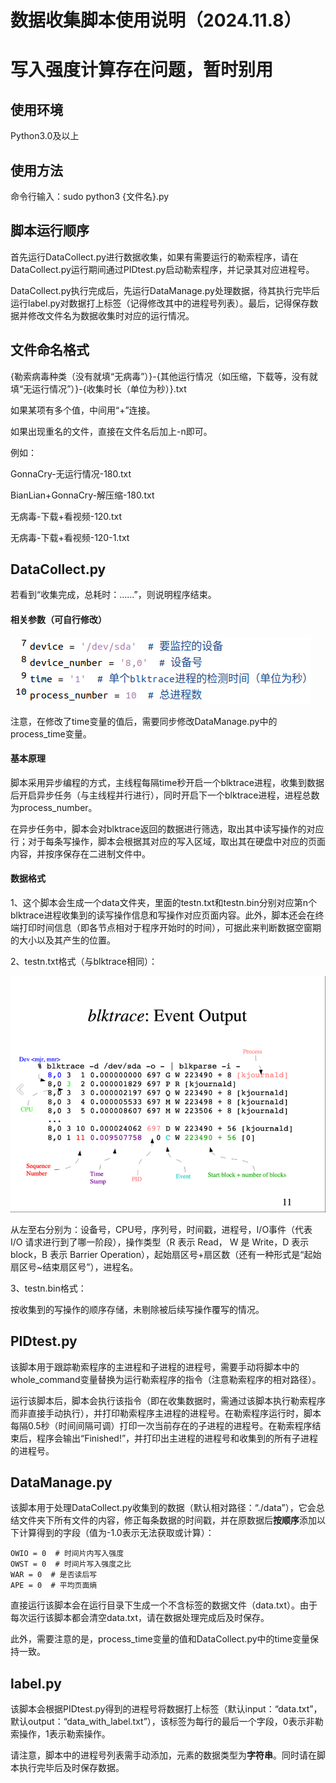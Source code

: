 # 数据收集脚本使用说明（2024.11.8）
# 写入强度计算存在问题，暂时别用

## 使用环境

Python3.0及以上



## 使用方法

命令行输入：sudo python3 {文件名}.py



## 脚本运行顺序

首先运行DataCollect.py进行数据收集，如果有需要运行的勒索程序，请在DataCollect.py运行期间通过PIDtest.py启动勒索程序，并记录其对应进程号。

DataCollect.py执行完成后，先运行DataManage.py处理数据，待其执行完毕后运行label.py对数据打上标签（记得修改其中的进程号列表）。最后，记得保存数据并修改文件名为数据收集时对应的运行情况。



## 文件命名格式

{勒索病毒种类（没有就填“无病毒”）}-{其他运行情况（如压缩，下载等，没有就填“无运行情况”）}-{收集时长（单位为秒）}.txt

如果某项有多个值，中间用“+”连接。

如果出现重名的文件，直接在文件名后加上-n即可。

例如：

GonnaCry-无运行情况-180.txt

BianLian+GonnaCry-解压缩-180.txt

无病毒-下载+看视频-120.txt

无病毒-下载+看视频-120-1.txt



## DataCollect.py

若看到“收集完成，总耗时：……”，则说明程序结束。

#### 相关参数（可自行修改）

![](revevant_parameter.png)

注意，在修改了time变量的值后，需要同步修改DataManage.py中的process_time变量。

#### 基本原理

脚本采用异步编程的方式，主线程每隔time秒开启一个blktrace进程，收集到数据后开启异步任务（与主线程并行进行），同时开启下一个blktrace进程，进程总数为process_number。

在异步任务中，脚本会对blktrace返回的数据进行筛选，取出其中读写操作的对应行；对于每条写操作，脚本会根据其对应的写入区域，取出其在硬盘中对应的页面内容，并按序保存在二进制文件中。

#### 数据格式

1、这个脚本会生成一个data文件夹，里面的testn.txt和testn.bin分别对应第n个blktrace进程收集到的读写操作信息和写操作对应页面内容。此外，脚本还会在终端打印时间信息（即各节点相对于程序开始时的时间），可据此来判断数据空窗期的大小以及其产生的位置。

2、testn.txt格式（与blktrace相同）：

<img src="data_format.png" style="zoom:60%;" />

从左至右分别为：设备号，CPU号，序列号，时间戳，进程号，I/O事件（代表 I/O 请求进行到了哪一阶段），操作类型（R 表示 Read， W 是 Write，D 表示 block，B 表示 Barrier Operation），起始扇区号+扇区数（还有一种形式是“起始扇区号~结束扇区号”），进程名。

3、testn.bin格式：

按收集到的写操作的顺序存储，未剔除被后续写操作覆写的情况。



## PIDtest.py

该脚本用于跟踪勒索程序的主进程和子进程的进程号，需要手动将脚本中的whole_command变量替换为运行勒索程序的指令（注意勒索程序的相对路径）。

运行该脚本后，脚本会执行该指令（即在收集数据时，需通过该脚本执行勒索程序而非直接手动执行），并打印勒索程序主进程的进程号。在勒索程序运行时，脚本每隔0.5秒（时间间隔可调）打印一次当前存在的子进程的进程号。在勒索程序结束后，程序会输出“Finished!”，并打印出主进程的进程号和收集到的所有子进程的进程号。



## DataManage.py

该脚本用于处理DataCollect.py收集到的数据（默认相对路径：“./data”），它会总结文件夹下所有文件的内容，修正每条数据的时间戳，并在原数据后**按顺序**添加以下计算得到的字段（值为-1.0表示无法获取或计算）：

```
OWIO = 0  # 时间片内写入强度
OWST = 0  # 时间片写入强度之比
WAR = 0  # 是否读后写
APE = 0  # 平均页面熵
```

直接运行该脚本会在运行目录下生成一个不含标签的数据文件（data.txt）。由于每次运行该脚本都会清空data.txt，请在数据处理完成后及时保存。

此外，需要注意的是，process_time变量的值和DataCollect.py中的time变量保持一致。



## label.py

该脚本会根据PIDtest.py得到的进程号将数据打上标签（默认input：“data.txt”，默认output：“data_with_label.txt”），该标签为每行的最后一个字段，0表示非勒索操作，1表示勒索操作。

请注意，脚本中的进程号列表需手动添加，元素的数据类型为**字符串**。同时请在脚本执行完毕后及时保存数据。

